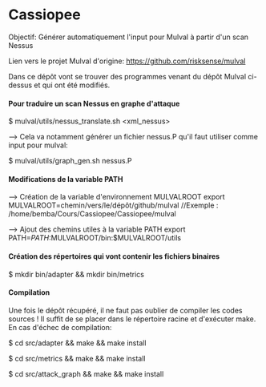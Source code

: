 # Cassiopee

Objectif: Générer automatiquement l'input pour Mulval à partir d'un scan Nessus

Lien vers le projet Mulval d'origine: https://github.com/risksense/mulval

Dans ce dépôt vont se trouver des programmes venant du dépôt Mulval ci-dessus et qui ont été modifiés.

#### Pour traduire un scan Nessus en graphe d'attaque

$ mulval/utils/nessus_translate.sh <xml_nessus>

--> Cela va notamment générer un fichier nessus.P qu'il faut utiliser comme input pour mulval:

$ mulval/utils/graph_gen.sh nessus.P

#### Modifications de la variable PATH

--> Création de la variable d'environnement MULVALROOT
export MULVALROOT=chemin/vers/le/dépôt/github/mulval		//Exemple : /home/bemba/Cours/Cassiopee/Cassiopee/mulval

--> Ajout des chemins utiles à la variable PATH
export PATH=$PATH:$MULVALROOT/bin:$MULVALROOT/utils

#### Création des répertoires qui vont contenir les fichiers binaires
$ mkdir bin/adapter && mkdir bin/metrics

#### Compilation

Une fois le dépôt récupéré, il ne faut pas oublier de compiler les codes sources ! Il suffit de se placer dans le répertoire racine et d'exécuter make. En cas d'échec de compilation:

$ cd src/adapter && make && make install

$ cd src/metrics && make && make install

$ cd src/attack_graph && make && make install